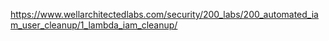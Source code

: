https://www.wellarchitectedlabs.com/security/200_labs/200_automated_iam_user_cleanup/1_lambda_iam_cleanup/